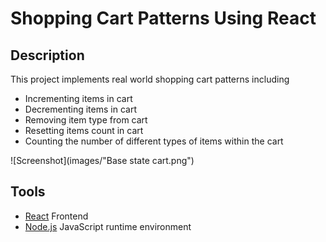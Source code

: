 # Shopping Cart Patterns Using React

## Description
This project implements real world shopping cart patterns including
- Incrementing items in cart
- Decrementing items in cart
- Removing item type from cart
- Resetting items count in cart 
- Counting the number of different types of items within the cart

![Screenshot](images/"Base state cart.png")

## Tools
- [React](https://reactjs.org/) Frontend
- [Node.js](https://nodejs.org/en/) JavaScript runtime environment
